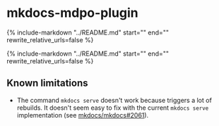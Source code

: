 <!-- mdpo-disable-next-line -->
# mkdocs-mdpo-plugin

{%
   include-markdown "../README.md"
   start="<!--description-start-->"
   end="<!--description-end-->"
   rewrite_relative_urls=false
%}

{%
   include-markdown "../README.md"
   start="<!--intro-start-->"
   end="<!--intro-end-->"
   rewrite_relative_urls=false
%}

## Known limitations

- The command `mkdocs serve` doesn't work because triggers a lot of rebuilds.
 It doesn't seem easy to fix with the current `mkdocs serve` implementation
 (see [mkdocs/mkdocs#2061](https://github.com/mkdocs/mkdocs#2061)).
